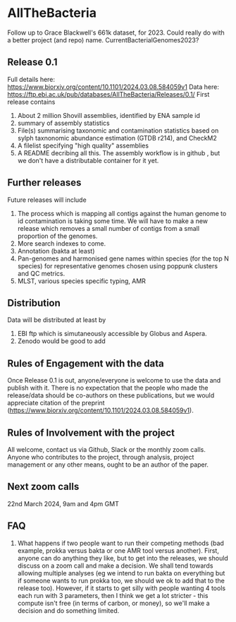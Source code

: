 # AllTheBacteria
Follow up to Grace Blackwell's 661k dataset, for 2023.
Could really do with a better project (and repo) name. CurrentBacterialGenomes2023?

## Release 0.1
Full details here: https://www.biorxiv.org/content/10.1101/2024.03.08.584059v1
Data here: https://ftp.ebi.ac.uk/pub/databases/AllTheBacteria/Releases/0.1/
First release contains
1. About 2 million Shovill assemblies, identified by ENA sample id
2. summary of assembly statistics
3. File(s) summarising taxonomic and contamination statistics based on sylph taxnonomic abundance estimation (GTDB r214), and CheckM2 
4. A filelist specifying  "high quality" assemblies
5. A README decribing all this.
The assembly workflow is in github , but we don't have a distributable container for it yet.
   

## Further releases
Future releases will include
1. The process which is mapping all contigs against the human genome to id contamination is taking some time. We will have to make a new release
   which removes a small number of contigs from a small proportion of the genomes.
2. More search indexes to come.   
3. Annotation (bakta at least)
4. Pan-genomes and harmonised gene names within species (for the top N species) for representative genomes chosen using poppunk clusters and QC metrics.
5. MLST, various species specific typing, AMR


## Distribution
Data will be distributed at least by
1. EBI ftp which is simutaneously accessible by Globus and Aspera.
2. Zenodo would be good to add

   
## Rules of Engagement with the data
Once Release 0.1 is out, anyone/everyone is welcome to use the data and publish with it. There is no expectation that the people who made the release/data should be co-authors on these publications, but we would appreciate citation of the preprint (https://www.biorxiv.org/content/10.1101/2024.03.08.584059v1). 

## Rules of Involvement with the project
All welcome, contact us via Github, Slack or the monthly zoom calls. Anyone who contributes to the project, through analysis, project management or any other means, ought to be an author of the paper. 

## Next zoom calls
22nd March 2024, 9am and 4pm GMT



## FAQ
1. What happens if two people want to run their competing methods (bad example, prokka versus bakta or one AMR tool versus another). First, anyone can do anything they like, but to get into the releases, we should discuss on a zoom call and make a decision. We shall tend towards allowing multiple analyses (eg we intend to run bakta on everything but if someone wants to run prokka too, we should we ok to add that to the release too). However, if it starts to get silly with people wanting 4 tools each run with 3 parameters, then I think we get a lot stricter - this compute isn't free (in terms of carbon, or money), so we'll make a decision and do something limited. 

